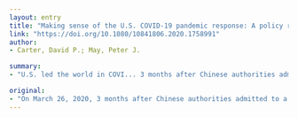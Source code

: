 ```yaml
---
layout: entry
title: "Making sense of the U.S. COVID-19 pandemic response: A policy regime perspective"
link: "https://doi.org/10.1080/10841806.2020.1758991"
author:
- Carter, David P.; May, Peter J.

summary:
- "U.S. led the world in COVI... 3 months after Chinese authorities admitted to a new coronavirus outbreak and 10 weeks after the first infection was documented on American soil. On March 26, 2020, China admitted to an outbreak of a novel virus outbreak. The first outbreak was documented in the United States. Almost three months after the outbreak was reported, the U.N. was the first to lead the world. It was 3 months since the first outbreak of the virus was documented. Infections were documented on March 26. the world on March 26, 20. 3 months following the outbreak, 3 months before. Chinese authorities."

original:
- "On March 26, 2020, 3 months after Chinese authorities admitted to a novel coronavirus outbreak and 10 weeks after the first infection was documented on American soil, the U.S. led the world in COVI..."
---
```


